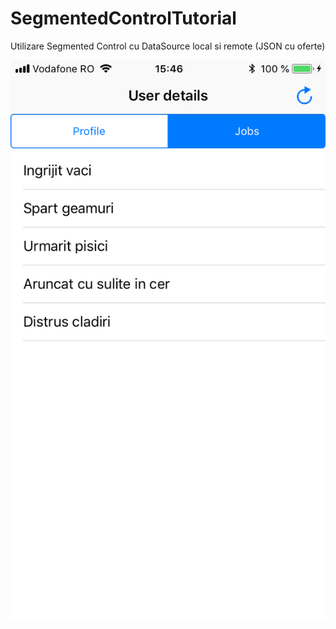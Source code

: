 # SegmentedControlTutorial
Utilizare Segmented Control cu DataSource local si remote (JSON cu oferte)

![alt text](https://github.com/sbuzoianu/SegmentedControlTutorial/blob/master/SegmentedControl.jpeg)
